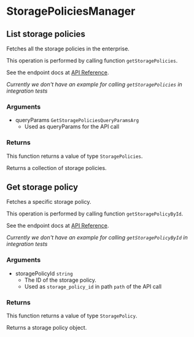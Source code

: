 # StoragePoliciesManager

## List storage policies

Fetches all the storage policies in the enterprise.

This operation is performed by calling function `getStoragePolicies`.

See the endpoint docs at
[API Reference](https://developer.box.com/reference/get-storage-policies/).

*Currently we don't have an example for calling `getStoragePolicies` in integration tests*

### Arguments

- queryParams `GetStoragePoliciesQueryParamsArg`
  - Used as queryParams for the API call


### Returns

This function returns a value of type `StoragePolicies`.

Returns a collection of storage policies.


## Get storage policy

Fetches a specific storage policy.

This operation is performed by calling function `getStoragePolicyById`.

See the endpoint docs at
[API Reference](https://developer.box.com/reference/get-storage-policies-id/).

*Currently we don't have an example for calling `getStoragePolicyById` in integration tests*

### Arguments

- storagePolicyId `string`
  - The ID of the storage policy.
  - Used as `storage_policy_id` in path `path` of the API call


### Returns

This function returns a value of type `StoragePolicy`.

Returns a storage policy object.


